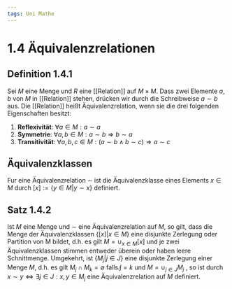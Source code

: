 ```yaml
---
tags: Uni Mathe
---
```

# 1.4 Äquivalenzrelationen
## Definition 1.4.1
Sei $M$ eine Menge und $R$ eine [[Relation]] auf $M × M$. Dass zwei Elemente $a, b$ von $M$ in [[Relation]] stehen, drücken wir durch die Schreibweise $a \sim b$ aus. Die [[Relation]] heißt Äquivalenzrelation, wenn sie die drei folgenden Eigenschaften besitzt:
1. __Reflexivität__: $\forall a \in M: a \sim a$
2. __Symmetrie__: $\forall a, b \in M: a \sim b \Rightarrow b \sim a$
3. __Transitivität__: $\forall a, b, c \in M: (a \sim b \wedge b \sim c) \Rightarrow a \sim c$
## Äquivalenzklassen
Fur eine Äquivalenzrelation ∼ ist die Äquivalenzklasse eines Elements $x ∈ M$ durch $\left[ x \right] := \{y ∈ M | y ∼ x\}$ definiert.

## Satz 1.4.2
Ist $M$ eine Menge und $∼$ eine Äquivalenzrelation auf $M$, so gilt, dass die Menge der Äquivalenzklassen $\{ \left[ x\right] | x ∈ M\}$ eine disjunkte Zerlegung oder Partition von M bildet, d.h. es gilt $M = \cup_{x∈M} \left[ x \right]$ und je zwei Äquivalenzklassen stimmen entweder überein oder haben leere Schnittmenge. Umgekehrt, ist $\{ M_j | j ∈ J\}$ eine disjunkte Zerlegung einer Menge $M$, d.h. es gilt $M_j ∩ M_k = ∅$ falls $j ̸= k$ und $M = \cup_{j \in J} M_j$ , so ist durch $x ∼ y ⇔ ∃j ∈ J : x, y ∈ M_j$ eine Äquivalenzrelation auf $M$ definiert.